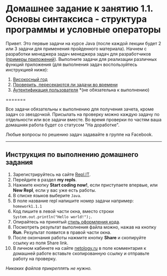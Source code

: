 Домашнее задание к занятию 1.1. Основы синтаксиса - структура программы и условные операторы
==

Привет. Это первые задачи на курсе Java (после каждой лекции будет 2 или 3 задачи для применения пройденного материала).
Начнем с разработки менеджера задач менеджера задач для разработчиков ([примеры приложений](https://netology.ru/blog/5-todo)).
Выполните задачи для реализации различных функций приложения (для выполнения задач воспользуйтесь инструкцией ниже):

1) [Високосный год](/1.1%20Basic-syntax/1.1.1./)
2) [Проверить, пересекаются ли задачи во времени](/1.1%20Basic-syntax/1.1.2./)
3) [Аутентификация пользователя](/1.1%20Basic-syntax/1.1.3./) *(не обязательна к выполнению)

=======

Все задачи обязательны к выполнению для получения зачета, кроме задач со звездочкой. Присылать на проверку можно каждую задачу по отдельности или все задачи вместе. Во время проверки по частям ваша домашняя работа будет со статусом "На доработке".

Любые вопросы по решению задач задавайте в группе на Facebook.

***

## Инструкция по выполнению домашнего задания

1. Зарегистрируйтесь на сайте [Repl.IT](http://repl.it/).
2. Перейдите в раздел **my repls**.
3. Нажмите кнопку **Start coding now!**, если приступаете впервые, или **New Repl**, если у вас уже есть работы.
4. В списке языков выберите `Java`.
5. В поле название repl напишите номер задачи например: `homework1.1.1`
6. Код пишите в левой части окна, вместо строки `System.out.println("Hello world!");`.
7. Опирайтесь на принятый [стиль оформления кода](https://github.com/netology-code/codestyle/blob/master/java/README.md).
8. Посмотреть результат выполнения файла можно, нажав на кнопку **Run**. Результат появится в правой части окна.
9. После окончания работы нажмите кнопку **Share** и скопируйте ссылку из поля Share link.
10. В личном кабинете на сайте [netology.ru](http://netology.ru/) в поле комментария к домашней работе вставьте скопированную ссылку и отправьте работу на проверку.

*Никаких файлов прикреплять не нужно.*
